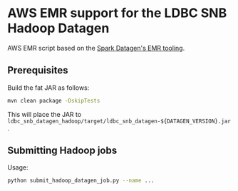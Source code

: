 # AWS EMR support for the LDBC SNB Hadoop Datagen

AWS EMR script based on the [Spark Datagen's EMR tooling](https://github.com/ldbc/ldbc_snb_datagen_spark/tree/main/tools/emr).

## Prerequisites

Build the fat JAR as follows:

```bash
mvn clean package -DskipTests
```

This will place the JAR to `ldbc_snb_datagen_hadoop/target/ldbc_snb_datagen-${DATAGEN_VERSION}.jar`.

## Submitting Hadoop jobs

Usage:

```bash
python submit_hadoop_datagen_job.py --name ...
```
